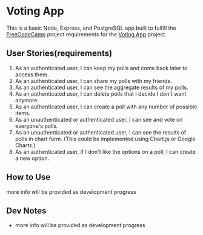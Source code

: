 # Voting App
This is a basic Node, Express, and PostgreSQL app built to fulfill the [FreeCodeCamp](https://www.freecodecamp.com) project requirements for the [Voting App](https://www.freecodecamp.com/challenges/build-a-voting-app) project.

## User Stories(requirements)
1) As an authenticated user, I can keep my polls and come back later to access them.
2) As an authenticated user, I can share my polls with my friends.
3) As an authenticated user, I can see the aggregate results of my polls.
4) As an authenticated user, I can delete polls that I decide I don't want anymore.
5) As an authenticated user, I can create a poll with any number of possible items.
6) As an unauthenticated or authenticated user, I can see and vote on everyone's polls.
7) As an unauthenticated or authenticated user, I can see the results of polls in chart form. (This could be implemented using Chart.js or Google Charts.)
8) As an authenticated user, if I don't like the options on a poll, I can create a new option.

## How to Use
more info will be provided as development progress

## Dev Notes
* more info will be provided as development progress
